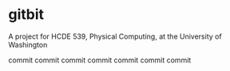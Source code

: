# gitbit
A project for HCDE 539, Physical Computing, at the University of Washington

commit
commit
commit
commit
commit
commit
commit
